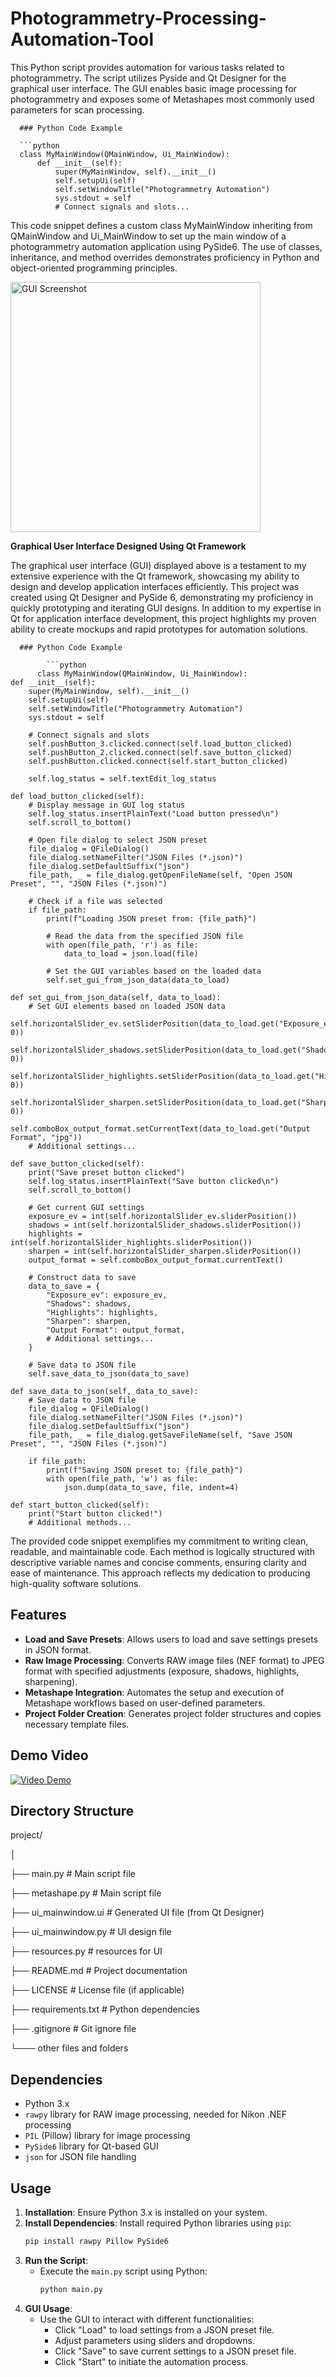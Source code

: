 # Photogrammetry-Processing-Automation-Tool
This Python script provides automation for various tasks related to photogrammetry. The script utilizes Pyside and Qt Designer for the graphical user interface. The GUI enables basic image processing for photogrammetry and exposes some of Metashapes most commonly used parameters for scan processing. 


      ### Python Code Example
      
      ```python
      class MyMainWindow(QMainWindow, Ui_MainWindow):
          def __init__(self):
              super(MyMainWindow, self).__init__()
              self.setupUi(self)
              self.setWindowTitle("Photogrammetry Automation")
              sys.stdout = self
              # Connect signals and slots...

This code snippet defines a custom class MyMainWindow inheriting from QMainWindow and Ui_MainWindow to set up the main window of a photogrammetry automation application using PySide6. The use of classes, inheritance, and method overrides demonstrates proficiency in Python and object-oriented programming principles.

<img src="GUI.JPG" alt="GUI Screenshot" width="400"/>

**Graphical User Interface Designed Using Qt Framework**

The graphical user interface (GUI) displayed above is a testament to my extensive experience with the Qt framework, showcasing my ability to design and develop application interfaces efficiently. This project was created using Qt Designer and PySide 6, demonstrating my proficiency in quickly prototyping and iterating GUI designs. In addition to my expertise in Qt for application interface development, this project highlights my proven ability to create mockups and rapid prototypes for automation solutions.


      ### Python Code Example
            
            ```python
          class MyMainWindow(QMainWindow, Ui_MainWindow):
    def __init__(self):
        super(MyMainWindow, self).__init__()
        self.setupUi(self)
        self.setWindowTitle("Photogrammetry Automation")
        sys.stdout = self

        # Connect signals and slots
        self.pushButton_3.clicked.connect(self.load_button_clicked)
        self.pushButton_2.clicked.connect(self.save_button_clicked)
        self.pushButton.clicked.connect(self.start_button_clicked)

        self.log_status = self.textEdit_log_status

    def load_button_clicked(self):
        # Display message in GUI log status
        self.log_status.insertPlainText("Load button pressed\n")
        self.scroll_to_bottom()

        # Open file dialog to select JSON preset
        file_dialog = QFileDialog()
        file_dialog.setNameFilter("JSON Files (*.json)")
        file_dialog.setDefaultSuffix("json")
        file_path, _ = file_dialog.getOpenFileName(self, "Open JSON Preset", "", "JSON Files (*.json)")

        # Check if a file was selected
        if file_path:
            print(f"Loading JSON preset from: {file_path}")

            # Read the data from the specified JSON file
            with open(file_path, 'r') as file:
                data_to_load = json.load(file)

            # Set the GUI variables based on the loaded data
            self.set_gui_from_json_data(data_to_load)

    def set_gui_from_json_data(self, data_to_load):
        # Set GUI elements based on loaded JSON data
        self.horizontalSlider_ev.setSliderPosition(data_to_load.get("Exposure_ev", 0))
        self.horizontalSlider_shadows.setSliderPosition(data_to_load.get("Shadows", 0))
        self.horizontalSlider_highlights.setSliderPosition(data_to_load.get("Highlights", 0))
        self.horizontalSlider_sharpen.setSliderPosition(data_to_load.get("Sharpen", 0))
        self.comboBox_output_format.setCurrentText(data_to_load.get("Output Format", "jpg"))
        # Additional settings...

    def save_button_clicked(self):
        print("Save preset button clicked")
        self.log_status.insertPlainText("Save button clicked\n")
        self.scroll_to_bottom()

        # Get current GUI settings
        exposure_ev = int(self.horizontalSlider_ev.sliderPosition())
        shadows = int(self.horizontalSlider_shadows.sliderPosition())
        highlights = int(self.horizontalSlider_highlights.sliderPosition())
        sharpen = int(self.horizontalSlider_sharpen.sliderPosition())
        output_format = self.comboBox_output_format.currentText()

        # Construct data to save
        data_to_save = {
            "Exposure_ev": exposure_ev,
            "Shadows": shadows,
            "Highlights": highlights,
            "Sharpen": sharpen,
            "Output Format": output_format,
            # Additional settings...
        }

        # Save data to JSON file
        self.save_data_to_json(data_to_save)

    def save_data_to_json(self, data_to_save):
        # Save data to JSON file
        file_dialog = QFileDialog()
        file_dialog.setNameFilter("JSON Files (*.json)")
        file_dialog.setDefaultSuffix("json")
        file_path, _ = file_dialog.getSaveFileName(self, "Save JSON Preset", "", "JSON Files (*.json)")

        if file_path:
            print(f"Saving JSON preset to: {file_path}")
            with open(file_path, 'w') as file:
                json.dump(data_to_save, file, indent=4)

    def start_button_clicked(self):
        print("Start button clicked!")
        # Additional methods...
  

The provided code snippet exemplifies my commitment to writing clean, readable, and maintainable code. Each method is logically structured with descriptive variable names and concise comments, ensuring clarity and ease of maintenance. This approach reflects my dedication to producing high-quality software solutions.






## Features

- **Load and Save Presets**: Allows users to load and save settings presets in JSON format.
- **Raw Image Processing**: Converts RAW image files (NEF format) to JPEG format with specified adjustments (exposure, shadows, highlights, sharpening).
- **Metashape Integration**: Automates the setup and execution of Metashape workflows based on user-defined parameters.
- **Project Folder Creation**: Generates project folder structures and copies necessary template files.

## Demo Video

[![Video Demo](https://img.youtube.com/vi/Jf9rVldZUv0/0.jpg)](https://www.youtube.com/watch?v=Jf9rVldZUv0)




## Directory Structure

project/

│

├── main.py           # Main script file

├── metashape.py      # Main script file

├── ui_mainwindow.ui  # Generated UI file (from Qt Designer)

├── ui_mainwindow.py  # UI design file 

├── resources.py      # resources for UI 

├── README.md         # Project documentation

├── LICENSE           # License file (if applicable)

├── requirements.txt  # Python dependencies

├── .gitignore        # Git ignore file

└─── other files and folders


## Dependencies

- Python 3.x
- `rawpy` library for RAW image processing, needed for Nikon .NEF processing
- `PIL` (Pillow) library for image processing
- `PySide6` library for Qt-based GUI
- `json` for JSON file handling

## Usage

1. **Installation**: Ensure Python 3.x is installed on your system.
2. **Install Dependencies**: Install required Python libraries using `pip`:
   ```bash
   pip install rawpy Pillow PySide6
   ```
3. **Run the Script**:
   - Execute the `main.py` script using Python:
     ```bash
     python main.py
     ```
4. **GUI Usage**:
   - Use the GUI to interact with different functionalities:
     - Click "Load" to load settings from a JSON preset file.
     - Adjust parameters using sliders and dropdowns.
     - Click "Save" to save current settings to a JSON preset file.
     - Click "Start" to initiate the automation process.
